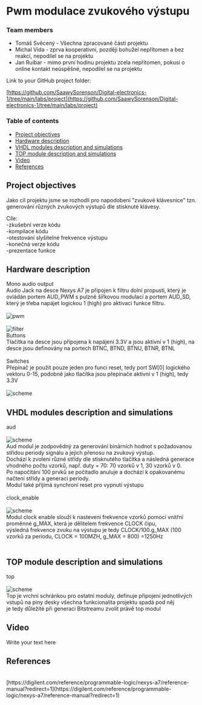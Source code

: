 # Pwm modulace zvukového výstupu

### Team members

* Tomáš Svěcený - Všechna zpracované části projektu
* Michal Vida - zprva kooperativní, později bohužel nepřítomen a bez reakcí, nepodílel se na projektu
* Jan Ruibar - mimo první hodinu projektu zcela nepřítomen, pokusi o online kontakt neúspěšné, nepodílel se na projektu

Link to your GitHub project folder:

   [https://github.com/SaawySorenson/Digital-electronics-1/tree/main/labs/project](https://github.com/SaawySorenson/Digital-electronics-1/tree/main/labs/project)


### Table of contents
* [Project objectives](#objectives)
* [Hardware description](#hardware)
* [VHDL modules description and simulations](#modules)
* [TOP module description and simulations](#top)
* [Video](#video)
* [References](#references)


<a name="objectives"></a>
## Project objectives

Jako cíl projektu jsme se rozhodli pro napodobení "zvukové klávesnice" tzn. generování různých zvukových výstupů dle stisknuté klávesy.

Cíle:<br>
-zkušební verze kódu <br>
-kompilace kódu<br>
-otestování slyšitelné frekvence výstupu<br>
-konečná verze kódu<br>
-prezentace funkce<br>


<a name="hardware"></a>
## Hardware description

Mono audio output<br>
Audio Jack na desce Nexys A7 je připojen k filtru dolní propusti, který je ovládán portem AUD_PWM s pulzně šířkovou modulací a portem AUD_SD, 
který je třeba napájet logickou 1 (high) pro aktivaci funkce filtru. <br>
<br>
![pwm](images/pwm.png)<br>
<br>
![filter](images/filter.png)<br>
Buttons<br>
Tlačítka na desce jsou připojena k napájení 3.3V a jsou aktivní v 1 (high), na desce jsou definovány na portech BTNC, BTND, BTNU, BTNR, BTNL<br>
<br>
Switches<br>
Přepínač je použit pouze jeden pro funci reset, tedy port SW[0] logického vektoru 0-15, podobně jako tlačítka jsou přepínače aktivní v 1 (high), tedy 3.3V<br>
<br>
![scheme](images/scheme.png)




<a name="modules"></a>
## VHDL modules description and simulations

aud<br>
<br>
![scheme](images/aud_block.png)
<br>
Aud modul je zodpovědný za generování binárních hodnot s požadovanou střídou periody signálu a jejich přenosu na zvukový výstup.<br>
Dochází k zvolení různé střídy dle stisknutého tlačítka a následná generace vhodného počtu vzorků, např. duty = 70: 70 vzorků v 1, 30 vzorků v 0.<br>
Po napočítání 100 prvků se počitadlo anuluje a dochází k opakovanému načtení střídy a generaci periody.<br>
Modul také přijímá synchroní reset pro vypnutí výstupu<br>
<br>
clock_enable<br>
<br>
![scheme](images/clock_block.png)
<br>
Modul clock enable slouží k nastevení frekvence vzorků pomocí vnitřní proměnné g_MAX, která je dělitelem frekvence CLOCK čipu, <br>
výsledná frekvence zvuku na výstupu je tedy CLOCK/100.g_MAX (100 vzorků za periodu, CLOCK = 100MZH, g_MAX = 800)  =1250Hz  <br>
<br>


<a name="top"></a>
## TOP module description and simulations

top<br>
<br>
![scheme](images/top_block.png)
<br>
Top je vrchní schránkou pro ostatní moduly, definuje připojení jednotlivých vstupů na piny desky všechna funkcionalita projektu spadá pod něj<br>
je tedy důležité při generaci Bitstreamu zvolit právě top modul<br>



<a name="video"></a>
## Video

Write your text here


<a name="references"></a>
## References
<br>
[https://digilent.com/reference/programmable-logic/nexys-a7/reference-manual?redirect=1](https://digilent.com/reference/programmable-logic/nexys-a7/reference-manual?redirect=1)


